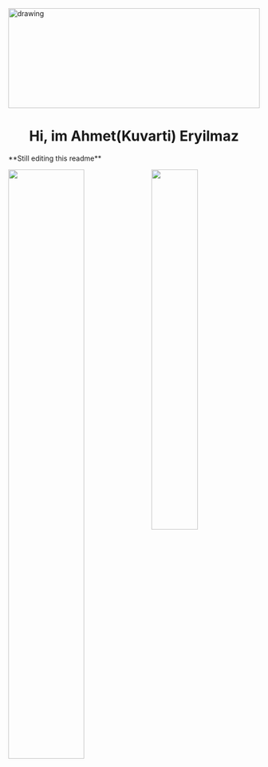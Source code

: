 <img src="https://c.tenor.com/kpElBQWusCQAAAAC/magic-power.gif" alt="drawing" width="100%" height="200px"/>

<h1 style="text-align: center;">Hi, im Ahmet(Kuvarti) Eryilmaz</h1>

\*\*Still editing this readme\*\*

<a href="https://github.com/kuvarti/github-readme-stats">
  <img align="left" width="55%" src="https://github-readme-stats.vercel.app/api?username=kuvarti&show_icons=true&theme=radical" />
</a>
<a href="https://github.com/kuvarti/github-readme-stats">
  <img align="right" width="43%" src="https://github-readme-stats.vercel.app/api/top-langs/?username=kuvarti&layout=compact&theme=radical" />
</a>


<!--
[![Kuvarti's GitHub stats](https://github-readme-stats.vercel.app/api?username=kuvarti&show_icons=true&theme=radical)](https://github.com/kuvarti/github-readme-stats)

[![Top Langs](https://github-readme-stats.vercel.app/api/top-langs/?username=kuvarti&layout=compact)](https://github.com/kuvarti/github-readme-stats)
-->

<!--
**kuvarti/kuvarti** is a ✨ _special_ ✨ repository because its `README.md` (this file) appears on your GitHub profile.

Here are some ideas to get you started:

- 🔭 I’m currently working on ...
- 🌱 I’m currently learning ...
- 👯 I’m looking to collaborate on ...
- 🤔 I’m looking for help with ...
- 💬 Ask me about ...
- 📫 How to reach me: ...
- 😄 Pronouns: ...
- ⚡ Fun fact: ...
-->
